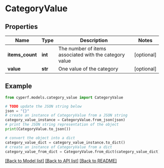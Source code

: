 # CategoryValue


## Properties

Name | Type | Description | Notes
------------ | ------------- | ------------- | -------------
**items_count** | **int** | The number of items associated with the category value | [optional] 
**value** | **str** | One value of the category | [optional] 

## Example

```python
from cyperf.models.category_value import CategoryValue

# TODO update the JSON string below
json = "{}"
# create an instance of CategoryValue from a JSON string
category_value_instance = CategoryValue.from_json(json)
# print the JSON string representation of the object
print(CategoryValue.to_json())

# convert the object into a dict
category_value_dict = category_value_instance.to_dict()
# create an instance of CategoryValue from a dict
category_value_from_dict = CategoryValue.from_dict(category_value_dict)
```
[[Back to Model list]](../README.md#documentation-for-models) [[Back to API list]](../README.md#documentation-for-api-endpoints) [[Back to README]](../README.md)


